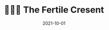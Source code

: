 ---
layout: page

title: "👩🏽‍🌾 The Fertile Cresent"

hidden: true
redirect: https://github.com/Limboid/the-fertile-crescent
category: [ai]
importance: 4

date: 2021-10-01 #  YYYY-MM-DD, must be specified
start: 2021-10-01
end:
display_date: # used instead of `date` or date range

img: 
github: Limboid/the-fertile-crescent # uname/repo, don't include the prefix `https://github.com/`

description: Active project to cultivate and ecosystem human-level artificial intelligence
bullet_points: | # at least two bullet points
    - Computatrum: an AI agent that interacts with a computer using standard peripherals (keyboard, mouse, display, etc.) \gh{Limboid/computatrum}\gh{Limboid/computer-env}
    - The Multi-Agent Network (MAN): a modular developer-oriented framework for integrating pretrained and learning agents <i class="fa-brands fa-github"></i> [Limboid/man](https://github.com/Limboid/man)
    - `TensorCode`: Python library for intelligent run-time code analysis and code-gen using deep learning <i class="fa-brands fa-github"></i> [Limboid/tensorcode](https://github.com/Limboid/tensorcode) <i class="fa-brands fa-github"></i> [Limboid/deep-tree](https://github.com/Limboid/deep-tree)
    - `Unsupervised`: keras look-alike for modular unsupervised deep learning <i class="fa-brands fa-github"></i> [Limboid/unsupervised](https://github.com/Limboid/unsupervised)
    - `node-tree`: generative design library for synthesizing animations, web content, and task-labeled environment interactions <i class="fa-brands fa-github"></i> [Limboid/node-tree](https://github.com/Limboid/node-tree) 
    - and many more repo's
---